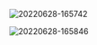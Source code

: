 ![20220628-165742](C:\Users\yangshunli.THINKENERGY\Desktop\20220628-165742.png)

![20220628-165846](C:\Users\yangshunli.THINKENERGY\Desktop\20220628-165846.jpg)